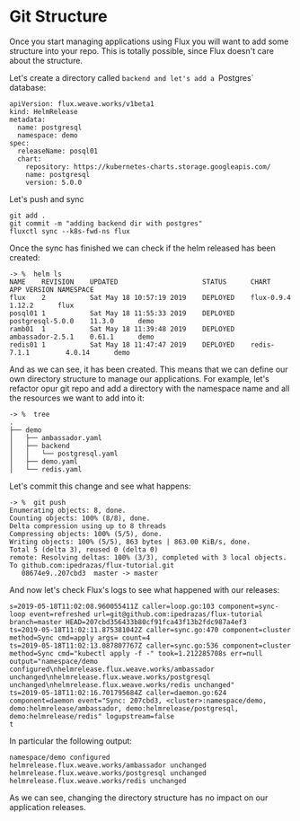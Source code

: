 # Git Structure

Once you start managing applications using Flux you will want to add some structure into your repo. This is totally possible, since Flux doesn't care about the structure.

Let's create a directory called `backend and let's add a `Postgres` database:

```
apiVersion: flux.weave.works/v1beta1
kind: HelmRelease
metadata:
  name: postgresql
  namespace: demo
spec:
  releaseName: posql01
  chart:
    repository: https://kubernetes-charts.storage.googleapis.com/
    name: postgresql
    version: 5.0.0
```

Let's push and sync

```
git add .
git commit -m "adding backend dir with postgres"
fluxctl sync --k8s-fwd-ns flux
```


Once the sync has finished we can check if the helm released has been created:

```
-> %  helm ls
NAME   	REVISION	UPDATED                 	STATUS  	CHART           	APP VERSION	NAMESPACE
flux   	2       	Sat May 18 10:57:19 2019	DEPLOYED	flux-0.9.4      	1.12.2     	flux
posql01	1       	Sat May 18 11:55:33 2019	DEPLOYED	postgresql-5.0.0	11.3.0     	demo
ramb01 	1       	Sat May 18 11:39:48 2019	DEPLOYED	ambassador-2.5.1	0.61.1     	demo
redis01	1       	Sat May 18 11:47:47 2019	DEPLOYED	redis-7.1.1     	4.0.14     	demo
```

And as we can see, it has been created. This means that we can define our own directory structure to manage our applications. For example, let's refactor opur git repo and add a directory with the namespace name and all the resources we want to add into it:

```
-> %  tree
.
├── demo
│   ├── ambassador.yaml
│   ├── backend
│   │   └── postgresql.yaml
│   ├── demo.yaml
│   └── redis.yaml
```

Let's commit this change and see what happens:

```
-> %  git push
Enumerating objects: 8, done.
Counting objects: 100% (8/8), done.
Delta compression using up to 8 threads
Compressing objects: 100% (5/5), done.
Writing objects: 100% (5/5), 863 bytes | 863.00 KiB/s, done.
Total 5 (delta 3), reused 0 (delta 0)
remote: Resolving deltas: 100% (3/3), completed with 3 local objects.
To github.com:ipedrazas/flux-tutorial.git
   08674e9..207cbd3  master -> master
```

And now let's check Flux's logs to see what happened with our releases:

```
s=2019-05-18T11:02:08.960055411Z caller=loop.go:103 component=sync-loop event=refreshed url=git@github.com:ipedrazas/flux-tutorial branch=master HEAD=207cbd356433b80cf91fca43f13b2fdc987a4ef3
ts=2019-05-18T11:02:11.875381042Z caller=sync.go:470 component=cluster method=Sync cmd=apply args= count=4
ts=2019-05-18T11:02:13.087807767Z caller=sync.go:536 component=cluster method=Sync cmd="kubectl apply -f -" took=1.212285708s err=null output="namespace/demo configured\nhelmrelease.flux.weave.works/ambassador unchanged\nhelmrelease.flux.weave.works/postgresql unchanged\nhelmrelease.flux.weave.works/redis unchanged"
ts=2019-05-18T11:02:16.701795684Z caller=daemon.go:624 component=daemon event="Sync: 207cbd3, <cluster>:namespace/demo, demo:helmrelease/ambassador, demo:helmrelease/postgresql, demo:helmrelease/redis" logupstream=false
t
```

In particular the following output:

```
namespace/demo configured
helmrelease.flux.weave.works/ambassador unchanged
helmrelease.flux.weave.works/postgresql unchanged
helmrelease.flux.weave.works/redis unchanged
```

As we can see, changing the directory structure has no impact on our application releases.